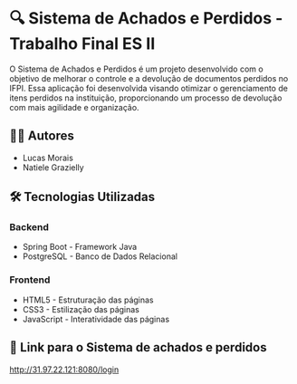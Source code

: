 # 🔍 Sistema de Achados e Perdidos - Trabalho Final ES II
O Sistema de Achados e Perdidos é um projeto desenvolvido com o objetivo de melhorar o controle e a devolução de documentos perdidos no IFPI. Essa aplicação foi desenvolvida visando otimizar o gerenciamento de itens perdidos na instituição, proporcionando um processo de devolução com mais agilidade e organização.

## 🧑‍💻 Autores
- Lucas Morais
- Natiele Grazielly

## 🛠️ Tecnologias Utilizadas
### Backend
- Spring Boot - Framework Java
- PostgreSQL - Banco de Dados Relacional

### Frontend
- HTML5 - Estruturação das páginas
- CSS3 - Estilização das páginas
- JavaScript - Interatividade das páginas

## 🔗 Link para o Sistema de achados e perdidos
http://31.97.22.121:8080/login
